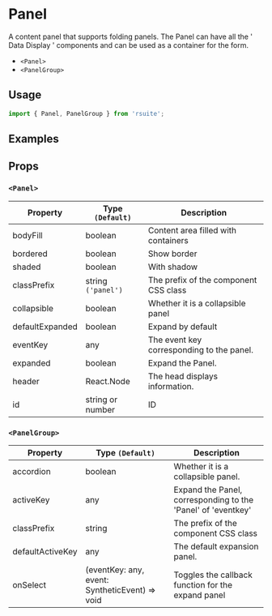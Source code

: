 # Panel

A content panel that supports folding panels.
The Panel can have all the ' Data Display ' components and can be used as a container for the form.

- `<Panel>`
- `<PanelGroup>`

## Usage

```js
import { Panel, PanelGroup } from 'rsuite';
```

## Examples

<!--{demo}-->

## Props

### `<Panel>`

| Property        | Type `(Default)`   | Description                               |
| --------------- | ------------------ | ----------------------------------------- |
| bodyFill        | boolean            | Content area filled with containers       |
| bordered        | boolean            | Show border                               |
| shaded          | boolean            | With shadow                               |
| classPrefix     | string `('panel')` | The prefix of the component CSS class     |
| collapsible     | boolean            | Whether it is a collapsible panel         |
| defaultExpanded | boolean            | Expand by default                         |
| eventKey        | any                | The event key corresponding to the panel. |
| expanded        | boolean            | Expand the Panel.                         |
| header          | React.Node         | The head displays information.            |
| id              | string or number   | ID                                        |

### `<PanelGroup>`

| Property         | Type `(Default)`                               | Description                                                  |
| ---------------- | ---------------------------------------------- | ------------------------------------------------------------ |
| accordion        | boolean                                        | Whether it is a collapsible panel.                           |
| activeKey        | any                                            | Expand the Panel, corresponding to the 'Panel' of 'eventkey' |
| classPrefix      | string                                         | The prefix of the component CSS class                        |
| defaultActiveKey | any                                            | The default expansion panel.                                 |
| onSelect         | (eventKey: any, event: SyntheticEvent) => void | Toggles the callback function for the expand panel           |
